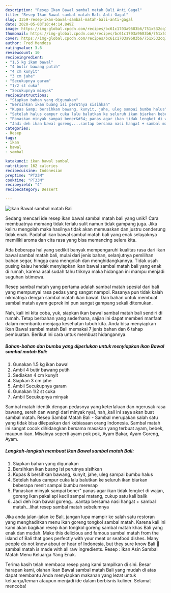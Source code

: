 ```yaml
---
description: "Resep Ikan Bawal sambal matah Bali Anti Gagal"
title: "Resep Ikan Bawal sambal matah Bali Anti Gagal"
slug: 3359-resep-ikan-bawal-sambal-matah-bali-anti-gagal
date: 2020-05-03T10:44:14.849Z
image: https://img-global.cpcdn.com/recipes/bc61c1703a9683b6/751x532cq70/ikan-bawal-sambal-matah-bali-foto-resep-utama.jpg
thumbnail: https://img-global.cpcdn.com/recipes/bc61c1703a9683b6/751x532cq70/ikan-bawal-sambal-matah-bali-foto-resep-utama.jpg
cover: https://img-global.cpcdn.com/recipes/bc61c1703a9683b6/751x532cq70/ikan-bawal-sambal-matah-bali-foto-resep-utama.jpg
author: Fred Mendoza
ratingvalue: 3.6
reviewcount: 10
recipeingredient:
- "1.5 kg ikan bawal"
- "4 butir bawang putih"
- "4 cm kunyit"
- "3 cm jahe"
- "Secukupnya garam"
- "1/2 st cuka"
- "Secukupnya minyak"
recipeinstructions:
- "Siapkan bahan yang digunakan"
- "Bersihkan ikan buang isi perutnya sisihkan"
- "Kupas &amp; bersihkan bawang, kunyit, jahe, uleg sampai bumbu halus"
- "Setelah halus campur cuka lalu balutkan ke seluruh ikan biarkan beberapa menit sampai bumbu meresap"
- "Panaskan minyak sampai bener&#34; panas agar ikan tidak lengket di wajan, goreng ikan pakai api kecil sampai matang, cukup satu kali balik"
- "Jadi deh ikan bawal goreng....santap bersama nasi hangat + sambal matah...lihat resep sambal matah sebelumnya"
categories:
- Resep
tags:
- ikan
- bawal
- sambal

katakunci: ikan bawal sambal 
nutrition: 162 calories
recipecuisine: Indonesian
preptime: "PT23M"
cooktime: "PT33M"
recipeyield: "4"
recipecategory: Dessert

---
```



![Ikan Bawal sambal matah Bali](https://img-global.cpcdn.com/recipes/bc61c1703a9683b6/751x532cq70/ikan-bawal-sambal-matah-bali-foto-resep-utama.jpg)

Sedang mencari ide resep ikan bawal sambal matah bali yang unik? Cara membuatnya memang tidak terlalu sulit namun tidak gampang juga. Jika keliru mengolah maka hasilnya tidak akan memuaskan dan justru cenderung tidak enak. Padahal ikan bawal sambal matah bali yang enak selayaknya memiliki aroma dan cita rasa yang bisa memancing selera kita.

Ada beberapa hal yang sedikit banyak mempengaruhi kualitas rasa dari ikan bawal sambal matah bali, mulai dari jenis bahan, selanjutnya pemilihan bahan segar, hingga cara mengolah dan menghidangkannya. Tidak usah pusing kalau hendak menyiapkan ikan bawal sambal matah bali yang enak di rumah, karena asal sudah tahu triknya maka hidangan ini mampu menjadi suguhan istimewa.

Resep sambal matah yang pertama adalah sambal matah spesial dari bali yang mempunyai rasa pedas yang sangat nampol. Rasanya pun tidak kalah nikmatnya dengan sambal matah ikan bawal. Dan bahan untuk membuat sambal matah ayam geprek ini pun sangat gampang sekali ditemukan.


Nah, kali ini kita coba, yuk, siapkan ikan bawal sambal matah bali sendiri di rumah. Tetap berbahan yang sederhana, sajian ini dapat memberi manfaat dalam membantu menjaga kesehatan tubuh kita. Anda bisa menyiapkan Ikan Bawal sambal matah Bali memakai 7 jenis bahan dan 6 tahap pembuatan. Berikut ini cara untuk membuat hidangannya.

<!--inarticleads1-->

##### Bahan-bahan dan bumbu yang diperlukan untuk menyiapkan Ikan Bawal sambal matah Bali:

1. Gunakan 1.5 kg ikan bawal
1. Ambil 4 butir bawang putih
1. Sediakan 4 cm kunyit
1. Siapkan 3 cm jahe
1. Ambil Secukupnya garam
1. Gunakan 1/2 st cuka
1. Ambil Secukupnya minyak


Sambal matah identik dengan pedasnya yang keterlaluan dan ngerusak rasa bawang, sereh dan wangi dari minyak nya!, nah,,kali ini saya akan buat sambal matah. Resep Sambal Matah Bali - Sambal merupakan salah satu yang tidak bisa dilepaskan dari kebiasaan orang Indonesia. Sambal matah ini sangat cocok dihidangkan bersama masakan yang terbuat ayam, bebek, maupun ikan. Misalnya seperti ayam pok pok, Ayam Bakar, Ayam Goreng, Ayam. 

<!--inarticleads2-->

##### Langkah-langkah membuat Ikan Bawal sambal matah Bali:

1. Siapkan bahan yang digunakan
1. Bersihkan ikan buang isi perutnya sisihkan
1. Kupas &amp; bersihkan bawang, kunyit, jahe, uleg sampai bumbu halus
1. Setelah halus campur cuka lalu balutkan ke seluruh ikan biarkan beberapa menit sampai bumbu meresap
1. Panaskan minyak sampai bener&#34; panas agar ikan tidak lengket di wajan, goreng ikan pakai api kecil sampai matang, cukup satu kali balik
1. Jadi deh ikan bawal goreng....santap bersama nasi hangat + sambal matah...lihat resep sambal matah sebelumnya


Jika anda jalan-jalan ke Bali, jangan lupa mampir ke salah satu restoran yang menghadirkan menu ikan goreng tongkol sambal matah. Karena kali ini kami akan bagikan resep ikan tongkol goreng sambal matah khas Bali yang enak dan mudah. Make this delicious and famous sambal matah from the island of Bali that goes perfectly with your meat or seafood dishes. Many people do not know about or hear of Indonesia, but they sure know Bali 🙂 sambal matah is made with all raw ingredients. Resep : Ikan Asin Sambal Matah Menu Keluarga Yang Enak. 

Terima kasih telah membaca resep yang kami tampilkan di sini. Besar harapan kami, olahan Ikan Bawal sambal matah Bali yang mudah di atas dapat membantu Anda menyiapkan makanan yang lezat untuk keluarga/teman ataupun menjadi ide dalam berbisnis kuliner. Selamat mencoba!

